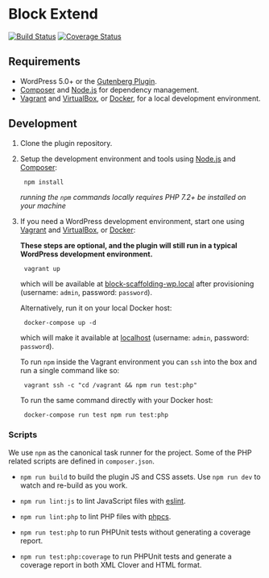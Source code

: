 # Block Extend

[![Build Status](https://travis-ci.com/xwp/block-scaffolding-wp.svg?branch=master)](https://travis-ci.com/xwp/block-scaffolding-wp)
[![Coverage Status](https://coveralls.io/repos/github/xwp/block-scaffolding-wp/badge.svg?branch=master)](https://coveralls.io/github/xwp/block-scaffolding-wp?branch=master)


## Requirements

- WordPress 5.0+ or the [Gutenberg Plugin](https://wordpress.org/plugins/gutenberg/).
- [Composer](https://getcomposer.org) and [Node.js](https://nodejs.org) for dependency management.
- [Vagrant](https://www.vagrantup.com) and [VirtualBox](https://www.virtualbox.org), or [Docker](https://docs.docker.com/install/), for a local development environment.


## Development

1. Clone the plugin repository.

2. Setup the development environment and tools using [Node.js](https://nodejs.org) and [Composer](https://getcomposer.org):

		npm install

	_running the `npm` commands locally requires PHP 7.2+ be installed on your machine_

3. If you need a WordPress development environment, start one using [Vagrant](https://www.vagrantup.com/) and [VirtualBox](https://www.virtualbox.org/), or [Docker](https://docs.docker.com/install/):

	**These steps are optional, and the plugin will still run in a typical WordPress development environment.**

		vagrant up

	which will be available at [block-scaffolding-wp.local](http://block-scaffolding-wp.local) after provisioning (username: `admin`, password: `password`).

	Alternatively, run it on your local Docker host:

		docker-compose up -d

	which will make it available at [localhost](http://localhost)  (username: `admin`, password: `password`).

	To run `npm` inside the Vagrant environment you can `ssh` into the box and run a single command like so:
    	
		vagrant ssh -c "cd /vagrant && npm run test:php"
	
	To run the same command directly with your Docker host:

		docker-compose run test npm run test:php


### Scripts

We use `npm` as the canonical task runner for the project. Some of the PHP related scripts are defined in `composer.json`.

- `npm run build` to build the plugin JS and CSS assets. Use `npm run dev` to watch and re-build as you work.

- `npm run lint:js` to lint JavaScript files with [eslint](https://eslint.org/).

- `npm run lint:php` to lint PHP files with [phpcs](https://github.com/squizlabs/PHP_CodeSniffer).

- `npm run test:php` to run PHPUnit tests without generating a coverage report.

- `npm run test:php:coverage` to run PHPUnit tests and generate a coverage report in both XML Clover and HTML format.
